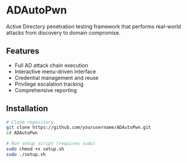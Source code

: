 # ADAutoPwn 

Active Directory penetration testing framework that performs real-world attacks from discovery to domain compromise.

## Features
- Full AD attack chain execution
- Interactive menu-driven interface
- Credential management and reuse
- Privilege escalation tracking
- Comprehensive reporting

## Installation
```bash
# Clone repository
git clone https://github.com/yourusername/ADAutoPwn.git
cd ADAutoPwn

# Run setup script (requires sudo)
sudo chmod +x setup.sh
sudo ./setup.sh
